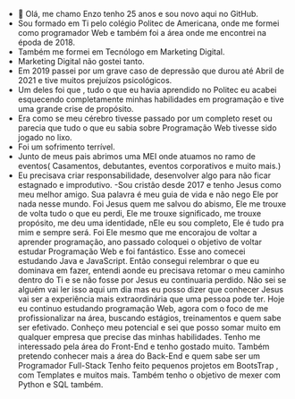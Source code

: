 - 👋 Olá, me chamo Enzo tenho 25 anos e sou novo aqui no GitHub.
- Sou formado em Ti pelo colégio Politec de Americana, onde me formei como programador Web e também foi a área onde me encontrei na époda de 2018.
- Também me formei em Tecnólogo em Marketing Digital.
- Marketing Digital não gostei tanto.
- Em 2019 passei por um grave caso de depressão que durou até Abril de 2021 e tive muitos prejuízos psicológicos.
- Um deles foi que , tudo o que eu havia aprendido no Politec eu acabei esquecendo completamente minhas habilidades em programação e tive uma grande crise de propósito.
- Era como se meu cérebro tivesse passado por um completo reset ou parecia que tudo o que eu sabia sobre Programação Web tivesse sido jogado no lixo.
- Foi um sofrimento terrível.
- Junto de meus pais abrimos uma MEI onde atuamos no ramo de eventos( Casamentos, debutantes, eventos corporativos e muito mais.)
- Eu precisava criar responsabilidade, desenvolver algo para não ficar estagnado e improdutivo.
-Sou cristão desde 2017 e tenho Jesus como meu melhor amigo. Sua palavra é meu guia de vida e não nego Ele por nada nesse mundo.
  Foi Jesus quem me salvou do abismo, Ele me trouxe de volta tudo o que eu perdi, Ele me trouxe significado, me trouxe propósito, me deu uma identidade, nEle eu sou completo, Ele é tudo pra mim e sempre será.
  Foi Ele mesmo que me encorajou de voltar a aprender programação, ano passado coloquei o objetivo de voltar estudar Programação Web e foi fantástico. Esse ano comecei estudando Java e JavaScript.
  Então consegui relembrar o que eu dominava em fazer, entendi aonde eu precisava retomar o meu caminho dentro do Ti e se não fosse por Jesus eu continuaria perdido.
  Não sei se alguém vai ler isso aqui um dia mas eu posso dizer que conhecer Jesus vai ser a experiência mais extraordinária que uma pessoa pode ter.
  Hoje eu continuo estudando programação Web, agora com o foco de me profissionalizar na área, buscando estágios, treinamentos e quem sabe ser efetivado.
  Conheço meu potencial e sei que posso somar muito em qualquer empresa que precise das minhas habilidades.
  Tenho me interessado pela área do Front-End e tenho gostado muito.
  Também pretendo conhecer mais a área do Back-End e quem sabe ser um Programador Full-Stack
  Tenho feito pequenos projetos em BootsTrap , com Templates e muitos mais.
  Também tenho o objetivo de mexer com Python e SQL também. 
